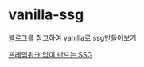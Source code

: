 # vanilla-ssg
블로그를 참고하여 vanilla로 ssg만들어보기

[프레임워크 없이 만드는 SSG](https://junilhwang.github.io/TIL/Javascript/Design/Vanilla-JS-Server-Side-Rendering/)
